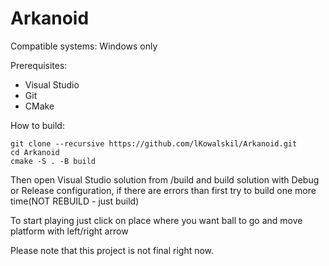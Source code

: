# Arkanoid

Compatible systems: Windows only <br>

Prerequisites:<br>
<ul>
  <li>Visual Studio</li>
  <li>Git</li>
  <li>CMake</li>
</ul>

How to build: <br>
```
git clone --recursive https://github.com/lKowalskil/Arkanoid.git 
cd Arkanoid 
cmake -S . -B build
```

Then open Visual Studio solution from /build and build solution with Debug or Release configuration, if there are errors than first try to build one more time(NOT REBUILD - just build) <br>

To start playing just click on place where you want ball to go and move platform with left/right arrow<br>

Please note that this project is not final right now.


